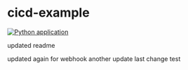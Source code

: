 # cicd-example
[![Python application](https://github.com/MarcoMeijer/python-example-2023/actions/workflows/python-test.yml/badge.svg)](https://github.com/MarcoMeijer/python-example-2023/actions/workflows/python-test.yml)

updated readme

updated again for webhook
another update
last change
test
